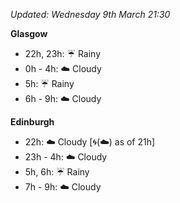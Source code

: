 *Updated: Wednesday 9th March 21:30*

**Glasgow**

* 22h, 23h: :umbrella: Rainy
* 0h - 4h: :cloud: Cloudy
* 5h: :umbrella: Rainy
* 6h - 9h: :cloud: Cloudy

**Edinburgh**

* 22h: :cloud: Cloudy [:cyclone:(:cloud:) as of 21h]
* 23h - 4h: :cloud: Cloudy
* 5h, 6h: :umbrella: Rainy
* 7h - 9h: :cloud: Cloudy
